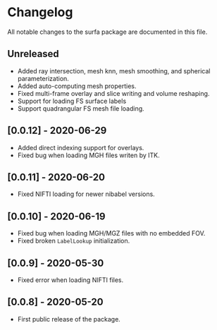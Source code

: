 # Changelog

All notable changes to the surfa package are documented in this file.

## Unreleased
- Added ray intersection, mesh knn, mesh smoothing, and spherical parameterization.
- Added auto-computing mesh properties.
- Fixed multi-frame overlay and slice writing and volume reshaping.
- Support for loading FS surface labels
- Support quadrangular FS mesh file loading.

## [0.0.12] - 2020-06-29
- Added direct indexing support for overlays.
- Fixed bug when loading MGH files writen by ITK.

## [0.0.11] - 2020-06-20
- Fixed NIFTI loading for newer nibabel versions.

## [0.0.10] - 2020-06-19
- Fixed bug when loading MGH/MGZ files with no embedded FOV.
- Fixed broken `LabelLookup` initialization.

## [0.0.9] - 2020-05-30
- Fixed error when loading NIFTI files.

## [0.0.8] - 2020-05-20
- First public release of the package.
